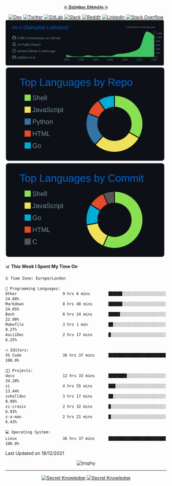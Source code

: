 <div align="center">
  
[⦑⦑ 𝕾𝖆𝖑𝖛𝖞𝖉𝖆𝖘 𝕷𝖚𝖐𝖔𝖘𝖎𝖚𝖘 ⦒⦒](https://git.io/JJwwg)
  
[![Dev](https://img.shields.io/badge/-DEV-222222?style=flat-square&logo=dev.to&logoColor=white&link=https://dev.to/sso/)](https://dev.to/sso/)
[![Twitter](https://img.shields.io/badge/-Twitter-222222?style=flat-square&logo=twitter&logoColor=white&link=https://twitter.com/salldc/)](https://twitter.com/salldc/)
[![GitLab](https://img.shields.io/badge/-GitLab-222222?style=flat-square&logo=GitLab&logoColor=white&link=https://gitlab.com/ss-o/)](https://gitlab.com/ss-o/)
[![Slack](https://img.shields.io/badge/-Slack-222222?style=flat-square&logo=Slack&logoColor=white&link=https://digital-teams.slack.com/)](https://digital-teams.slack.com/)
[![Reddit](https://img.shields.io/badge/-Reddit-222222?style=flat-square&logo=Reddit&logoColor=white&link=https://https://www.reddit.com/user/ss-o/)](https://www.reddit.com/user/ss-o/)
[![Linkedin](https://img.shields.io/badge/-LinkedIn-222222?style=flat-square&logo=Linkedin&logoColor=white&link=https://www.linkedin.com/in/digital-clouds/)](https://www.linkedin.com/in/digital-clouds/)
[![Stack Overflow](https://img.shields.io/badge/-Stack%20Overflow-222222?style=flat-square&logo=stack-overflow&logoColor=white&link=https://stackoverflow.com/users/13893752/salvydas-lukosius)](https://stackoverflow.com/users/13893752/salvydas-lukosius)
[![Proofile Details](https://raw.githubusercontent.com/ss-o/ss-o/main/profile-summary-card-output/github_dark/0-profile-details.svg)](https://github.com/vn7n24fzkq/github-profile-summary-cards)
[![Repo PerLanguage](https://raw.githubusercontent.com/ss-o/ss-o/main/profile-summary-card-output/github_dark/1-repos-per-language.svg)](https://github.com/vn7n24fzkq/github-profile-summary-cards) 
[![Commit per Language](https://raw.githubusercontent.com/ss-o/ss-o/main/profile-summary-card-output/github_dark/2-most-commit-language.svg)](https://github.com/vn7n24fzkq/github-profile-summary-cards)
  
</div>
  
<!--START_SECTION:waka-->
📊 **This Week I Spent My Time On** 

```text
⌚︎ Time Zone: Europe/London

💬 Programming Languages: 
Other                    9 hrs 6 mins        ██████░░░░░░░░░░░░░░░░░░░   24.88% 
Markdown                 8 hrs 48 mins       ██████░░░░░░░░░░░░░░░░░░░   24.05% 
Bash                     8 hrs 24 mins       █████░░░░░░░░░░░░░░░░░░░░   22.98% 
Makefile                 3 hrs 1 min         ██░░░░░░░░░░░░░░░░░░░░░░░   8.27% 
AsciiDoc                 2 hrs 17 mins       █░░░░░░░░░░░░░░░░░░░░░░░░   6.25%

🔥 Editors: 
VS Code                  36 hrs 37 mins      █████████████████████████   100.0%

🐱‍💻 Projects: 
docs                     12 hrs 33 mins      ████████░░░░░░░░░░░░░░░░░   34.28% 
zi                       4 hrs 55 mins       ███░░░░░░░░░░░░░░░░░░░░░░   13.44% 
zshelldoc                3 hrs 17 mins       ██░░░░░░░░░░░░░░░░░░░░░░░   8.98% 
zi-crasis                2 hrs 32 mins       █░░░░░░░░░░░░░░░░░░░░░░░░   6.93% 
z-a-man                  2 hrs 21 mins       █░░░░░░░░░░░░░░░░░░░░░░░░   6.43%

💻 Operating System: 
Linux                    36 hrs 37 mins      █████████████████████████   100.0%

```


 Last Updated on 18/12/2021
<!--END_SECTION:waka-->

<div align=center>
 
![trophy](https://github-profile-trophy.vercel.app/?username=ss-o&theme=darkhub&rank=SSS,SS,S,AAA,AA,A,B,C&no-frame=true)

---

[![Secret Knowledge](https://github-readme-stats.vercel.app/api/pin/?username=github&repo=government.github.com&card_width=150&theme=blue-green&layout=compact)](https://github.com/github/government.github.com)
[![Secret Knowledge](https://github-readme-stats.vercel.app/api/pin/?username=ss-o&repo=the-book-of-secret-knowledge&card_width=150&theme=blue-green&layout=compact)](https://github.com/ss-o/the-book-of-secret-knowledge)

</div>
